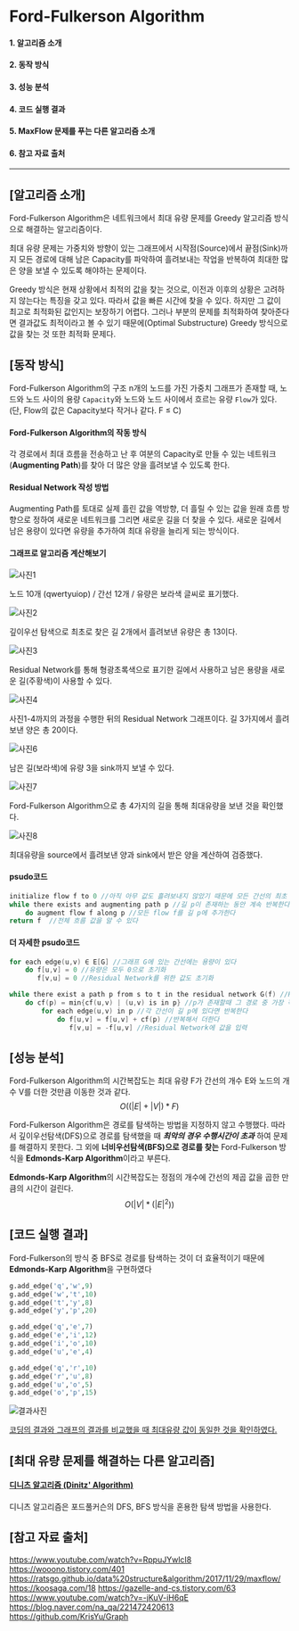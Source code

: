 # Ford-Fulkerson Algorithm

#### 		1. 알고리즘 소개

#### 		2. 동작 방식

#### 		3. 성능 분석

#### 		4. 코드 실행 결과 

#### 		5. MaxFlow 문제를 푸는 다른 알고리즘 소개

#### 		6. 참고 자료 출처

------

## [알고리즘 소개]

Ford-Fulkerson Algorithm은 네트워크에서 최대 유량 문제를 Greedy 알고리즘 방식으로 해결하는 알고리즘이다. 

최대 유량 문제는 가중치와 방향이 있는 그래프에서 시작점(Source)에서 끝점(Sink)까지 모든 경로에 대해 남은 Capacity를 파악하여 흘려보내는 작업을 반복하여 최대한 많은 양을 보낼 수 있도록 해야하는 문제이다.

Greedy 방식은 현재 상황에서 최적의 값을 찾는 것으로, 이전과 이후의 상황은 고려하지 않는다는 특징을 갖고 있다. 따라서 값을 빠른 시간에 찾을 수 있다. 하지만 그 값이 최고로 최적화된 값인지는 보장하기 어렵다. 그러나 부분의 문제를 최적화하여 찾아준다면 결과값도 최적이라고 볼 수 있기 때문에(Optimal Substructure) Greedy 방식으로 값을 찾는 것 또한 최적화 문제다.



## [동작 방식]

Ford-Fulkerson Algorithm의 구조
n개의 노드를 가진 가중치 그래프가 존재할 때,
노드와 노드 사이의 용량 `Capacity`와 
노드와 노드 사이에서 흐르는 유량 `Flow`가 있다.
(단, Flow의 값은 Capacity보다 작거나 같다. F ≤ C)

#### Ford-Fulkerson Algorithm의 작동 방식

각 경로에서 최대 흐름을 전송하고 난 후 여분의 Capacity로 만들 수 있는 네트워크(**Augmenting Path**)를 찾아 더 많은 양을 흘려보낼 수 있도록 한다.

#### Residual Network 작성 방법

Augmenting Path를 토대로 실제 흘린 값을 역방향, 더 흘릴 수 있는 값을 원래 흐름 방향으로 정하여 새로운 네트워크를 그리면 새로운 길을 더 찾을 수 있다.
새로운 길에서 남은 용량이 있다면 유량을 추가하여 최대 유량을 늘리게 되는 방식이다.

#### 그래프로 알고리즘 계산해보기

 ![사진1](https://user-images.githubusercontent.com/80513292/165715241-01e42a10-97f2-498d-a84e-6d3834d110b5.jpg)

노드 10개 (qwertyuiop) / 간선 12개 / 유량은 보라색 글씨로 표기했다.

![사진2](https://user-images.githubusercontent.com/80513292/165715360-5365f43a-a094-4414-847d-28f6ec6b697f.jpg)

깊이우선 탐색으로 최초로 찾은 길 2개에서 흘려보낸 유량은 총 13이다.

![사진3](https://user-images.githubusercontent.com/80513292/165715429-6cc803f7-b5d6-4458-a31b-44a5b080f1fe.jpg)

Residual Network를 통해 형광초록색으로 표기한 길에서 사용하고 남은 용량을 새로운 길(주황색)이 사용할 수 있다.

![사진4](https://user-images.githubusercontent.com/80513292/165715525-ac56b2ca-d529-4a86-bdab-9d207f026418.jpg)

사진1-4까지의 과정을 수행한 뒤의 Residual Network 그래프이다. 길 3가지에서 흘려보낸 양은 총 20이다.

![사진6](https://user-images.githubusercontent.com/80513292/165715662-4277ddbb-f1ea-4576-9166-4e75ccda741b.jpg)

남은 길(보라색)에 유량 3을 sink까지 보낼 수 있다.

![사진7](https://user-images.githubusercontent.com/80513292/165715814-bc2d7317-9b20-43e6-b0c4-46c05ea37532.jpg)

 Ford-Fulkerson Algorithm으로 총 4가지의 길을 통해 최대유량을 보낸 것을 확인했다.

![사진8](https://user-images.githubusercontent.com/80513292/165715896-335e3fec-d211-4fca-b901-702d9de04b7f.jpg)

최대유량을 source에서 흘려보낸 양과 sink에서 받은 양을 계산하여 검증했다.



#### psudo코드

```C
initialize flow f to 0 //아직 아무 값도 흘려보내지 않았기 때문에 모든 간선의 최초 유량을 0으로 초기화
while there exists and augmenting path p //길 p이 존재하는 동안 계속 반복한다
	do augment flow f along p //모든 flow f를 길 p에 추가한다
return f  //전체 흐름 값을 알 수 있다
```

#### 더 자세한 psudo코드

```C
for each edge(u,v) ∈ E[G] //그래프 G에 있는 간선에는 용량이 있다
	do f[u,v] = 0 //유량은 모두 0으로 초기화
	   f[v,u] = 0 //Residual Network를 위한 값도 초기화

while there exist a path p from s to t in the residual network G(f) //Residual Network에 길 p가 존재한다면 다음을 반복한다
	do cf(p) = min{cf(u,v) | (u,v) is in p} //p가 존재할때 그 경로 중 가장 작은 값을 추가
		for each edge(u,v) in p //각 간선이 길 p에 있다면 반복한다
			do f[u,v] = f[u,v] + cf(p) //반복해서 더한다
			   f[v,u] = -f[u,v]	//Residual Network에 값을 입력	
```



## [성능 분석]

Ford-Fulkerson Algorithm의 시간복잡도는 최대 유량 F가 간선의 개수 E와 노드의 개수 V를 더한 것만큼 이동한 것과 같다. 
$$
O( (|E|+|V|) * F )
$$

Ford-Fulkerson Algorithm은 경로를 탐색하는 방법을 지정하지 않고 수행했다. 따라서 깊이우선탐색(DFS)으로 경로를 탐색했을 때 ***최악의 경우 수행시간이 초과*** 하여 문제를 해결하지 못한다. 그 외에 **너비우선탐색(BFS)으로 경로를 찾는** Ford-Fulkerson 방식을 **Edmonds-Karp Algorithm**이라고 부른다.

**Edmonds-Karp Algorithm**의 시간복잡도는 정점의 개수에 간선의 제곱 값을 곱한 만큼의 시간이 걸린다.
$$
O( |V| * (|E|^2) )
$$


## [코드 실행 결과] 

Ford-Fulkerson의 방식 중 BFS로 경로를 탐색하는 것이 더 효율적이기 때문에 **Edmonds-Karp Algorithm**을 구현하였다

```python
g.add_edge('q','w',9) 
g.add_edge('w','t',10) 
g.add_edge('t','y',8)  
g.add_edge('y','p',20)

g.add_edge('q','e',7)
g.add_edge('e','i',12)
g.add_edge('i','o',10)
g.add_edge('u','e',4)

g.add_edge('q','r',10)
g.add_edge('r','u',8)
g.add_edge('u','o',5)
g.add_edge('o','p',15)
```

![결과사진](https://user-images.githubusercontent.com/80513292/165716067-4b5101d2-79da-4f33-a4f3-58c433b5b0f7.png)

[코딩의 결과와 그래프의 결과를 비교했을 때 최대유량 값이 동일한 것을 확인하였다.](#그래프로-알고리즘-계산해보기)











## [최대 유량 문제를 해결하는 다른 알고리즘]

#### [디니츠 알고리즘 (Dinitz' Algorithm)](https://gazelle-and-cs.tistory.com/84?category=875540) 

디니츠 알고리즘은 포드풀커슨의 DFS, BFS 방식을 혼용한 탐색 방법을 사용한다.



## [참고 자료 출처]

https://www.youtube.com/watch?v=RppuJYwlcI8
https://wooono.tistory.com/401
https://ratsgo.github.io/data%20structure&algorithm/2017/11/29/maxflow/
https://koosaga.com/18
https://gazelle-and-cs.tistory.com/63
https://www.youtube.com/watch?v=-jKuV-iH6qE
https://blog.naver.com/na_qa/221472420613
https://github.com/KrisYu/Graph

